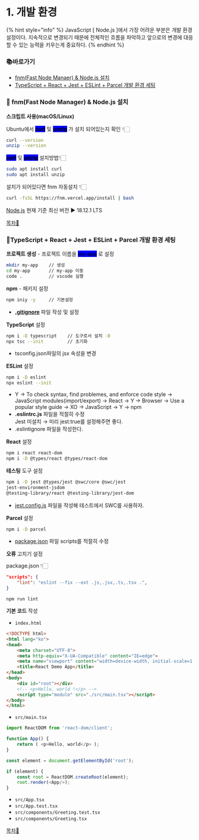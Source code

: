 # 1. 개발 환경

{% hint style="info" %}
JavaScript \[ Node.js ]에서 가장 어려운 부분은 개발 환경 설정이다. 지속적으로 변경되기 때문에 전체적인 흐름을 파악하고 앞으로의 변경에 대응할 수 있는 능력을 키우는게 중요하다.
{% endhint %}

### 📚바로가기&#x20;

* [fnm(Fast Node Manaer) & Node.js 설치](1..md#fnm-fast-node-manager-and-node.js)
* [TypeScript + React + Jest + ESLint + Parcel 개발 환경 세팅](1..md#typescript-+-react-+-jest-+-eslint-+-parcel)

### 📍 fnm(Fast Node Manager) & Node.js 설치

**스크립트 사용(macOS/Linux)**

Ubuntu에서 <mark style="background-color:blue;">**curl**</mark> 및 <mark style="background-color:blue;"></mark> <mark style="background-color:blue;"></mark><mark style="background-color:blue;">**unzip**</mark> <mark style="background-color:blue;"></mark><mark style="background-color:blue;"></mark> 가 설치 되어있는지 확인 👇🏻

```bash
curl --version
unzip --version 
```

&#x20;<mark style="background-color:blue;">**curl**</mark> 및 <mark style="background-color:blue;"></mark> <mark style="background-color:blue;"></mark><mark style="background-color:blue;">**unzip**</mark> <mark style="background-color:blue;"></mark><mark style="background-color:blue;"></mark> 설치방법👇🏻

```bash
sudo apt install curl
sudo apt install unzip
```

설치가 되어있다면 fnm 자동설치 👇🏻

```bash
curl -fsSL https://fnm.vercel.app/install | bash
```

[Node.js](https://nodejs.org/ko/) 현재 기준 최신 버전 ▶ 18.12.1 LTS

[목차🔺](1..md#undefined)

### 📍TypeScript + React + Jest + ESLint + Parcel 개발 환경 세팅

**프로젝트 생성** - 프로젝트 이름을 <mark style="background-color:blue;">my-app</mark> 로 설정

```bash
mkdir my-app    // 생성
cd my-app       // my-app 이동
code .          // vscode 실행
```

**npm** - 패키지 설정

```bash
npm iniy -y     // 기본설정
```

* [**.gitignore**](https://github.com/github/gitignore/blob/main/Node.gitignore) 파일 작성 및 설정

**TypeScript** 설정

```bash
npm i -D typescript    // 도구로서 설치 -D
npx tsc --init         // 초기화
```

* tsconfig.json파일의 jsx 속성을 변경

**ESLint** 설정

```bash
npm i -D eslint
npx eslint --init
```

* Y  → To check syntax, find problemes, and enforce code style → JavaScript modules(import/export) → React → Y → Browser → Use a popular style guide → XO → JavaScript → Y → npm&#x20;
* **.eslintrc.js** 파일을 적절히 수정\
  Jest 미설치 → 미리 jest:true를 설정해주면 좋다.
* .eslintignore 파일을 작성한다.

**React** 설정

```bash
npm i react react-dom
npm i -D @types/react @types/react-dom
```

**테스팅** 도구 설정

```bash
npm i -D jest @types/jest @swc/core @swc/jest
jest-environment-jsdom
@testing-library/react @testing-library/jest-dom
```

* [jest.config.js](https://github.com/ahastudio/CodingLife/blob/main/20220726/react/jest.config.js) 파일을 작성해 테스트에서 SWC를 사용하자.

**Parcel** 설정

```bash
npm i -D parcel
```

* [package.json](https://github.com/ahastudio/CodingLife/blob/main/20220726/react/package.json) 파일 scripts를 적절히 수정

**오류** 고치기 설정

package.json 👇🏻

```json
"scripts": {
    "lint": "eslint --fix --ext .js,.jsx,.ts,.tsx .",
}
```

```
npm run lint
```

**기본 코드** 작성

* `index.html`

```html
<!DOCTYPE html>
<html lang="ko">
<head>
    <meta charset="UTF-8">
    <meta http-equiv="X-UA-Compatible" content="IE=edge">
    <meta name="viewport" content="width=device-width, initial-scale=1.0">
    <title>React Demo App</title>
</head>
<body>
    <div id="root"></div>
    <!-- <p>Hello, world !</p> -->
    <script type="module" src="./src/main.tsx"></script>
</body>
</html>
```

* `src/main.tsx`

```javascript
import ReactDOM from 'react-dom/client';

function App() {
	return ( <p>Hello, world</p> );
}

const element = document.getElementById('root');

if (element) {
	const root = ReactDOM.createRoot(element);
	root.render(<App/>);
}
```

* `src/App.tsx`
* `src/App.test.tsx`
* `src/components/Greeting.test.tsx`
* `src/components/Greeting.tsx`

[목차🔺](1..md#undefined)
